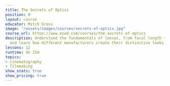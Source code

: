 ```yaml
---
title: The Secrets of Optics
position: 0
layout: course
educator: Mitch Gross
image: "/assets/images/courses/secrets-of-optics.jpg"
course_url: https://www.mzed.com/courses/the-secrets-of-optics
description: Understand the fundamentals of lenses, from focal length to crop factors,
  and learn how different manufacturers create their distinctive looks.
lessons: 12
runtime: 4h 15m
topics:
- cinematography
- filmmaking
show_stats: true
show_pricing: true
---
```

